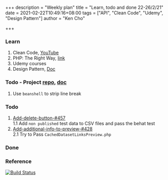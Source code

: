 +++
description = "Weekly plan"
title = "Learn, todo and done 22-26/2/21"
date = 2021-02-22T10:49:16+08:00
tags = ["API", "Clean Code", "Udemy", "Design Pattern"]
author = "Ken Cho"

+++  
### Learn
1. Clean Code, [YouTube](https://www.youtube.com/watch?v=7EmboKQH8lM)
2. PHP: The Right Way, [link](https://phptherightway.com/)
3. Udemy courses
4. Design Pattern, [Doc](https://designpatternsphp.readthedocs.io/en/latest/README.html)

### Todo - Project [repo](https://github.com/kencho51/mint_doi), [doc](https://docs.google.com/document/d/1CopK9e9QclOd91WRN1LREEBefMDb5cWoHiElj3IfKLc/edit#)
1. Use `beanshell` to strip line break  

### Todo
1. [Add-delete-button-#457](https://github.com/gigascience/gigadb-website/pull/503)  
    1.1 Add `non published` test data to CSV files and pass the behat test  
2. [Add-additional-info-to-preview-#428](https://github.com/gigascience/gigadb-website/pull/550)  
    2.1 Try to Pass `CachedDatasetLinksPreview.php`

### Done


### Reference


[![Build Status](https://travis-ci.com/kencho51/gigathing.svg?branch=master)](https://travis-ci.com/kencho51/gigathing)

